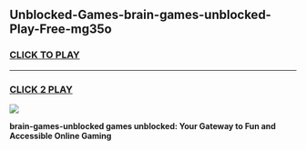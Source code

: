 
## Unblocked-Games-brain-games-unblocked-Play-Free-mg35o
<h3>
<a href="https://premium76.site?title=brain-games-unblocked&ref=09A">CLICK TO PLAY</a></h3>
<hr>

<h3>
<a href="https://premium76.site?title=brain-games-unblocked&ref=09A">CLICK 2 PLAY</a>
  
</h3>

<a href="https://premium76.site?title=brain-games-unblocked&ref=09A"><img src="https://clearcache.store/games.png"></a>


**brain-games-unblocked games unblocked: Your Gateway to Fun and Accessible Online Gaming**
